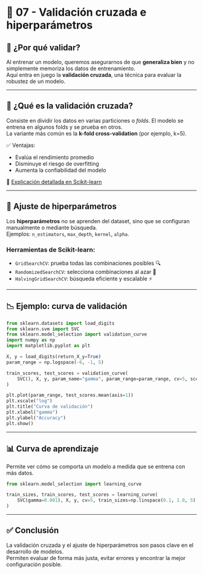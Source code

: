 # 🔁 07 - Validación cruzada e hiperparámetros

## 🎯 ¿Por qué validar?

Al entrenar un modelo, queremos asegurarnos de que **generaliza bien** y no simplemente memoriza los datos de entrenamiento.  
Aquí entra en juego la **validación cruzada**, una técnica para evaluar la robustez de un modelo.

---

## 🔄 ¿Qué es la validación cruzada?

Consiste en dividir los datos en varias particiones o *folds*. El modelo se entrena en algunos folds y se prueba en otros.  
La variante más común es la **k-fold cross-validation** (por ejemplo, k=5).

✅ Ventajas:
- Evalúa el rendimiento promedio
- Disminuye el riesgo de overfitting
- Aumenta la confiabilidad del modelo

🔗 [Explicación detallada en Scikit-learn](https://scikit-learn.org/stable/modules/cross_validation.html)

---

## 🔧 Ajuste de hiperparámetros

Los **hiperparámetros** no se aprenden del dataset, sino que se configuran manualmente o mediante búsqueda.  
Ejemplos: `n_estimators`, `max_depth`, `kernel`, `alpha`.

### Herramientas de Scikit-learn:

- `GridSearchCV`: prueba todas las combinaciones posibles 🔍  
- `RandomizedSearchCV`: selecciona combinaciones al azar 🎲  
- `HalvingGridSearchCV`: búsqueda eficiente y escalable ⚡

---

## 📉 Ejemplo: curva de validación

```python
from sklearn.datasets import load_digits
from sklearn.svm import SVC
from sklearn.model_selection import validation_curve
import numpy as np
import matplotlib.pyplot as plt

X, y = load_digits(return_X_y=True)
param_range = np.logspace(-6, -1, 5)

train_scores, test_scores = validation_curve(
    SVC(), X, y, param_name="gamma", param_range=param_range, cv=5, scoring="accuracy"
)

plt.plot(param_range, test_scores.mean(axis=1))
plt.xscale("log")
plt.title("Curva de validación")
plt.xlabel("gamma")
plt.ylabel("Accuracy")
plt.show()
```

---

## 📊 Curva de aprendizaje

Permite ver cómo se comporta un modelo a medida que se entrena con más datos.

```python
from sklearn.model_selection import learning_curve

train_sizes, train_scores, test_scores = learning_curve(
    SVC(gamma=0.001), X, y, cv=5, train_sizes=np.linspace(0.1, 1.0, 5)
)
```

---

## ✅ Conclusión

La validación cruzada y el ajuste de hiperparámetros son pasos clave en el desarrollo de modelos.  
Permiten evaluar de forma más justa, evitar errores y encontrar la mejor configuración posible.

